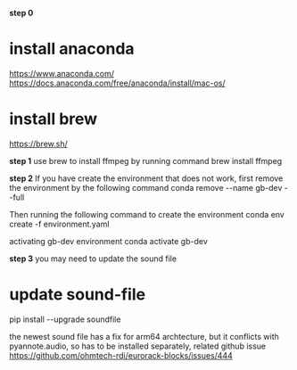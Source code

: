 **step 0**
# install anaconda 
https://www.anaconda.com/
https://docs.anaconda.com/free/anaconda/install/mac-os/

# install brew 
https://brew.sh/

**step 1**
use brew to install ffmpeg by running command 
brew install ffmpeg 

**step 2**
If you have create the environment that does not work, first remove the 
environment by the following command
conda remove --name gb-dev --full

Then running the following command to create the environment
conda env create -f environment.yaml

activating gb-dev environment
conda activate gb-dev

**step 3**
you may need to update the sound file 
# update sound-file 
pip install --upgrade soundfile

the newest sound file has a fix for arm64 archtecture, but it conflicts with 
pyannote.audio, so has to be installed separately, 
related github issue https://github.com/ohmtech-rdi/eurorack-blocks/issues/444


